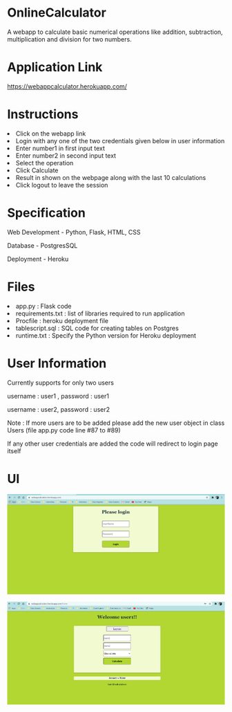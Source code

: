 # OnlineCalculator
A webapp to calculate basic numerical operations like addition, subtraction, multiplication and division for two numbers.

# Application Link

https://webappcalculator.herokuapp.com/

# Instructions

<li>Click on the webapp link</li>
<li>Login with any one of the two credentials given below in user information</li>
<li>Enter number1 in first input text</li>
<li>Enter number2 in second input text</li>
<li>Select the operation</li>
<li>Click Calculate</li>
<li>Result in shown on the webpage along with the last 10 calculations</li>
<li>Click logout to leave the session</li>

# Specification

Web Development - Python, Flask, HTML, CSS

Database - PostgresSQL

Deployment - Heroku

# Files

<li>app.py : Flask code</li>
<li>requirements.txt : list of libraries required to run application </li>
<li>Procfile : heroku deployment file</li>
<li>tablescript.sql : SQL code for creating tables on Postgres </li>
<li>runtime.txt : Specify the Python version for Heroku deployment

# User Information

Currently supports for only two users

username : user1 , password : user1

username : user2, password : user2

Note : If more users are to be added please add the new user object in class Users (file app.py code line #87 to #89)

If any other user credentials are added the code will redirect to login page itself


# UI

![](images/login.PNG)

![](images/home.PNG)

